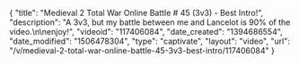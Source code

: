 {
    "title": "Medieval 2 Total War Online Battle # 45 (3v3) - Best Intro!",
    "description": "A 3v3, but my battle between me and Lancelot is 90% of the video.\n\nenjoy!",
    "videoid": "117406084",
    "date_created": "1394686554",
    "date_modified": "1506478304",
    "type": "captivate",
    "layout": "video",
    "url": "\/v\/medieval-2-total-war-online-battle-45-3v3-best-intro\/117406084"
}